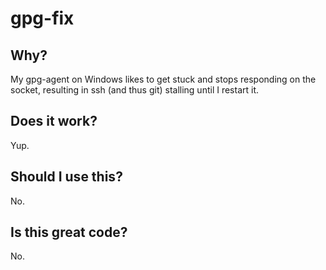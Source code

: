 # gpg-fix

## Why?
My gpg-agent on Windows likes to get stuck and stops responding on the socket, resulting in ssh (and thus git) 
stalling until I restart it.

## Does it work?
Yup.

## Should I use this?
No.

## Is this great code?
No.